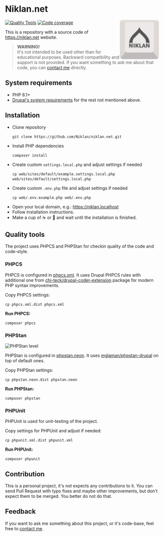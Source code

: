 # Niklan.net

<img src="./web/themes/custom/mechanical/logo.svg" alt="Niklan.net" width="128" align="right">

[![Quality Tools](https://github.com/Niklan/niklan.net/actions/workflows/quality-tools.yml/badge.svg)](https://github.com/Niklan/niklan.net/actions/workflows/quality-tools.yml)
[![Code coverage](https://codecov.io/gh/Niklan/niklan.net/branch/develop/graph/badge.svg)](https://codecov.io/gh/Niklan/niklan.net/)

This is a repository with a source code of <https://niklan.net> website.

> **WARNING!**\
> It's not intended to be used other than for educational purposes. Backward compatibility and support is not provided. If you want something to ask me about that code, you can [contact me](https://niklan.net/contact) directly.

## System requirements

- PHP 8.1+
- [Drupal's system requirements](https://www.drupal.org/docs/system-requirements) for the rest not mentioned above.

## Installation

- Clone repository
  ```shell
  git clone https://github.com/Niklan/niklan.net.git
  ```
- Install PHP dependencies
  ```shell
  composer install
  ```
- Create custom `settings.local.php` and adjust settings if needed
  ```shell
  cp web/sites/default/example.settings.local.php web/sites/default/settings.local.php
  ```
- Create custom `.env.php` file and adjust settings if needed
  ```shell
  cp web/.env.example.php web/.env.php
  ```
- Open your local domain, e.g.: https://niklan.localhost
- Follow installation instructions.
- Make a cup of ☕ or 🍵 and wait until the installation is finished.

## Quality tools

The project uses PHPCS and PHPStan for checkin quality of the code and code-style.

### PHPCS

PHPCS is configured in [phpcs.xml](phpcs.xml). It uses Drupal PHPCS rules with additional one from [chi-teck/drupal-coder-extension](https://github.com/Chi-teck/drupal-coder-extension) package for modern PHP syntax improvements.

Copy PHPCS settings:

```shell
cp phpcs.xml.dist phpcs.xml
```

**Run PHPCS:**

```shell
composer phpcs
```

### PHPStan

![PHPStan level](https://img.shields.io/badge/PHPStan-level%205-brightgreen.svg?style=flat)

PHPStan is configured in [phpstan.neon](phpstan.neon). It uses [mglaman/phpstan-drupal](https://github.com/mglaman/phpstan-drupal) on top of default ones.

Copy PHPStan settings:

```shell
cp phpstan.neon.dist phpstan.neon
```

**Run PHPStan:**

```shell
composer phpstan
```

### PHPUnit

PHPUnit is used for unit-testing of the project.

Copy settings for PHPUnit and adjust if needed:

```shell
cp phpunit.xml.dist phpunit.xml
```

**Run PHPUnit:**

```shell
composer phpunit
```

## Contribution

This is a personal project, it's not expects any contributions to it. You can send Pull Request with typo fixes and maybe other improvements, but don't expect them to be merged. You better do not do that.

## Feedback

If you want to ask me something about this project, or it's code-base, feel free to [contact me](https://niklan.net/contact).

